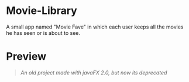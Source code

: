 # Movie-Library
A small app named "Movie Fave" in which each user keeps all the movies he has seen or is about to see.

# Preview


> *An old project made with javaFX 2.0, but now its deprecated*
